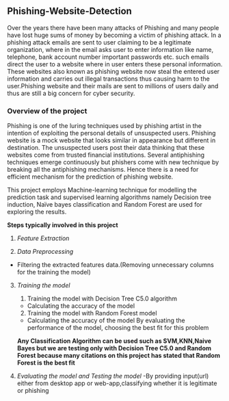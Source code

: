 ## Phishing-Website-Detection

Over the years there have been many attacks of Phishing and many people have lost huge sums of money by becoming a victim of phishing attack. In a phishing attack emails are sent to user claiming to be a legitimate organization, where in the email asks user to enter information like name, telephone, bank account number important passwords etc. such emails direct the user to a website where in user enters these personal information. These websites also known as phishing website now steal the entered user information and carries out
illegal transactions thus causing harm to the user.Phishing website and their mails are sent to millions of users daily and thus are still a big concern for cyber security.


### Overview of the project

Phishing is one of the luring techniques used by phishing artist in the intention of exploiting the personal details of unsuspected users. Phishing website is a mock website that looks similar in appearance but different in destination. The unsuspected users post their data thinking that these websites come from trusted financial institutions. Several antiphishing techniques emerge continuously but phishers come with new technique by breaking all the antiphishing mechanisms. Hence there is a need for efficient mechanism for the prediction of phishing website.

This project employs Machine-learning technique for modelling the prediction task and supervised learning algorithms namely Decision tree induction, Naïve bayes classification and Random Forest are used for exploring the results. 

**Steps typically involved in this project**
1. _Feature Extraction_
  
2. _Data Preprocessing_
  - Filtering the extracted features data.(Removing unnecessary columns for the training the model)

3. _Training the model_
   
   1. Training the model with Decision Tree C5.0 algorithm
     - Calculating the accuracy of the model
   2. Training the model with Random Forest model 
     - Calculating the accuracy of the model
  By evaluating the performance of the model, choosing the best fit for this problem
  
   **Any Classification Algorithm can be used such as SVM,KNN,Naive Bayes but we are testing only with Decision Tree C5.0 and Random     Forest because many citations on this project has stated that Random Forest is the best fit**

4. _Evaluating the model and Testing the model_
      -By providing input(url) either from desktop app or web-app,classifying whether it is legitimate or phishing
    




